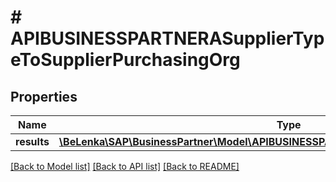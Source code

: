 # # APIBUSINESSPARTNERASupplierTypeToSupplierPurchasingOrg

## Properties

Name | Type | Description | Notes
------------ | ------------- | ------------- | -------------
**results** | [**\BeLenka\SAP\BusinessPartner\Model\APIBUSINESSPARTNERASupplierPurchasingOrgType[]**](APIBUSINESSPARTNERASupplierPurchasingOrgType.md) |  | [optional]

[[Back to Model list]](../../README.md#models) [[Back to API list]](../../README.md#endpoints) [[Back to README]](../../README.md)
